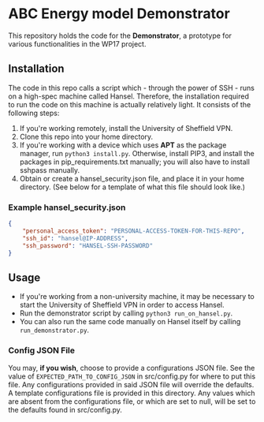 # ABC Energy model Demonstrator


This repository holds the code for the **Demonstrator**, a prototype for various functionalities in the WP17 project.

## Installation

The code in this repo calls a script which - through the power of SSH - runs on a high-spec machine called Hansel. Therefore, the installation required to run the code on this machine is actually relatively light. It consists of the following steps:

1. If you're working remotely, install the University of Sheffield VPN.
1. Clone this repo into your home directory.
1. If you're working with a device which uses **APT** as the package manager, run `python3 install.py`. Otherwise, install PIP3, and install the packages in pip_requirements.txt manually; you will also have to install sshpass manually.
1. Obtain or create a hansel_security.json file, and place it in your home directory. (See below for a template of what this file should look like.)

### Example hansel_security.json

```json
{
    "personal_access_token": "PERSONAL-ACCESS-TOKEN-FOR-THIS-REPO",
    "ssh_id": "hansel@IP-ADDRESS",
    "ssh_password": "HANSEL-SSH-PASSWORD"
}
```

## Usage

* If you're working from a non-university machine, it may be necessary to start the University of Sheffield VPN in order to access Hansel.
* Run the demonstrator script by calling `python3 run_on_hansel.py`.
* You can also run the same code manually on Hansel itself by calling `run_demonstrator.py`.

### Config JSON File

You may, **if you wish**, choose to provide a configurations JSON file. See the value of `EXPECTED_PATH_TO_CONFIG_JSON` in src/config.py for where to put this file. Any configurations provided in said JSON file will override the defaults. A template configurations file is provided in this directory. Any values which are absent from the configurations file, or which are set to null, will be set to the defaults found in src/config.py.
